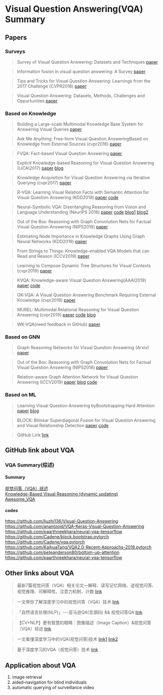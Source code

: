# Visual Question Answering(VQA) Summary

## Papers

### Surveys

> Survey of Visual Question Answering: Datasets and Techniques 
[paper](https://arxiv.org/pdf/1705.03865.pdf)

> Information fusion in visual question answering: A Survey
[paper](https://pdf.sciencedirectassets.com/272144/1-s2.0-S1566253518X00098/1-s2.0-S1566253518308893/main.pdf?X-Amz-Security-Token=IQoJb3JpZ2luX2VjEB8aCXVzLWVhc3QtMSJIMEYCIQDa%2BZnt5QuIZWvmzJC8rgmrXpWzJ4FgA3gHKo6ZsxGZBAIhAOpJiJaT0KZEq9hH5nPFVj0HEHTpxVI3LLAOKS7jXTaEKr0DCIj%2F%2F%2F%2F%2F%2F%2F%2F%2F%2FwEQAhoMMDU5MDAzNTQ2ODY1IgxgnuHoexKKF%2Bgw6RwqkQNplaFErUt8z2qsKCimnoehuhSwAx77mktm%2BLS9twP5gCnoId6PxzbZnQa1k6JTPa2GQ6TE80FuDAuAwahtk%2FBD6MFjihOAVWZLUmrPZ3fio7qp8G8rAnelVBAEAmzIMJpfHzjAYAUfdZYXElDfwhBeJ9Um96TkRO4JCNf2tl3tX0ICtBkZLvHjwaj4S%2FDcpUimCkZ7%2FYLGpimim2J9kZMDq4qLnEcPj0oA7Bq15vz8BLR27e38%2Bf2SgNrl7TqsydtVzm96k6v5nWl86IjNQeZ8dzAz3yhnJYkZj35nSVa%2FBCJD%2FvPpahew1GEf%2BEujsuzGTomrooZ97%2FEkZoOhAB704JzxLL3g%2FP33Fh8pMEyYaBpm1vuRQGqNVKKb8rWO74EXA4IubKpmuQlYGbWTGrsBuX5oEwe2BgBA8VN6LS58odXfIziF%2Be7EQF6HmvLxS2kSA%2B4zasQ6nfDmbBBaQcsouH%2F6PSWkfl6vsEv6mzX98WwxiDOf0co7Mp7nzQUgNPl10dpF70ndOMfvL11%2FdkVJwjDUzJbwBTrqAZ6YTjSguUOlMrI%2BJlogU%2BvnCNNTAnM82MJx4QEcdPUrYT2ZgJnFTl%2FNWWEA4%2FqSXIB8ixKvlr3wp9RO%2FAFI2FHOW9X4aMvMRov5Jf9WozXzmb4vrQvac%2F7WrL4S3XFd2mjQu4VUwg31%2FVVkzhqcaH4Lq5skbf3XeoTrf6NF2%2FJqB5LCDSrcmp%2FAg1pjVO5MXslDuO5pZR0ogf9I0OmmXwX47pxJQ7YEwb%2FJN%2FPPHS2v3XeG0h8dzSbqMpno1oXS69kdibQG8GsqbMOJ4Tcv0WLY5G0yYD04aTPbMeI2IeIJrEA5w%2BcxwFhWAA%3D%3D&X-Amz-Algorithm=AWS4-HMAC-SHA256&X-Amz-Date=20191227T073459Z&X-Amz-SignedHeaders=host&X-Amz-Expires=300&X-Amz-Credential=ASIAQ3PHCVTYXIR7436B%2F20191227%2Fus-east-1%2Fs3%2Faws4_request&X-Amz-Signature=7545b0fb47586d4b31e3836bf66daecba73effa5bb4321691dc2e883ea60e249&hash=6856ca38fcc0cea24e46601c8d5408436e2f0fddabeccb2c7ceea96e608abbe9&host=68042c943591013ac2b2430a89b270f6af2c76d8dfd086a07176afe7c76c2c61&pii=S1566253518308893&tid=spdf-3fd1eb27-5bb1-47a1-a40f-40c642ab8be0&sid=d3cc9df811b39643ed3b40e78d72ab5309a7gxrqa&type=client)

> Tips and Tricks for Visual Question Answering: Learnings from the 2017 Challenge (CVPR2018)
[paper](http://openaccess.thecvf.com/content_cvpr_2018/papers/Teney_Tips_and_Tricks_CVPR_2018_paper.pdf)

> Visual Question Answering: Datasets, Methods, Challenges and Oppurtunities
[paper](https://www.cs.princeton.edu/courses/archive/spring18/cos598B/public/projects/LiteratureReview/COS598B_spr2018_VQAreview.pdf)

### Based on Knowledge

> Building a Large-scale Multimodal Knowledge Base System for Answering Visual Queries 
[paper](https://arxiv.org/abs/1507.05670)

> Ask Me Anything: Free-form Visual Question AnsweringBased on Knowledge from External Sources (cvpr2016) 
[paper](https://arxiv.org/abs/1511.06973)

> FVQA: Fact-based Visual Question Answering 
[paper](https://arxiv.org/abs/1606.05433)

> Explicit Knowledge-based Reasoning for Visual Question Answering (IJCAI2017)
[paper](https://www.ijcai.org/proceedings/2017/179)
[blog](https://blog.csdn.net/TgqDT3gGaMdkHasLZv/article/details/80851407)

> Knowledge Acquisition for Visual Question Answering via Iterative Querying (cvpr2017)
[paper](http://openaccess.thecvf.com/content_cvpr_2017/papers/Zhu_Knowledge_Acquisition_for_CVPR_2017_paper.pdf)

> R-VQA: Learning Visual Relation Facts with Semantic Attention for Visual Question Answering (KDD2018)
[paper](https://arxiv.org/abs/1805.09701)
[code](https://github.com/lupantech/rvqa)

> Neural-Symbolic VQA: Disentangling Reasoning from Vision and Language Understanding (NeurIPS 2018)
[paper](https://arxiv.org/abs/1810.02338)
[code](https://github.com/kexinyi/ns-vqa)
[blog1](https://zhuanlan.zhihu.com/p/61533835)
[blog2](https://zhuanlan.zhihu.com/p/46392910)

> Out of the Box: Reasoning with Graph Convolution Nets for Factual Visual Question Answering (NIPS2018)
[paper](https://arxiv.org/abs/1811.00538)

> Estimating Node Importance in Knowledge Graphs Using Graph Neural Networks (KDD2019)
[paper](https://arxiv.org/abs/1905.08865)

> From Strings to Things: Knowledge-enabled VQA Models that can Read and Reason (ICCV2019)
[paper](http://openaccess.thecvf.com/content_ICCV_2019/papers/Singh_From_Strings_to_Things_Knowledge-Enabled_VQA_Model_That_Can_Read_ICCV_2019_paper.pdf)

> Learning to Compose Dynamic Tree Structures for Visual Contexts (cvpr2019)
[paper](https://zpascal.net/cvpr2019/Tang_Learning_to_Compose_Dynamic_Tree_Structures_for_Visual_Contexts_CVPR_2019_paper.pdf)

> KVQA: Knowledge-aware Visual Question Answering(AAAI2019)
[paper](https://www.aaai.org/ojs/index.php/AAAI/article/view/4915)
[code](http://malllabiisc.github.io/resources/kvqa/)

> OK-VQA: A Visual Question Answering Benchmark Requiring External Knowledge (cvpr2019)
[paper](https://arxiv.org/abs/1906.00067)

> MUREL: Multimodal Relational Reasoning for Visual Question Answering (cvpr2019)
[paper](https://arxiv.org/abs/1902.09487)
[code](https://github.com/Cadene/murel.bootstrap.pytorch)
[blog](https://zhuanlan.zhihu.com/p/94553059)

> WK-VQA(need feedback in GitHub)
[paper](https://github.com/sanket0211/WK-VQA/)


### Based on GNN

> Graph Reasoning Networks for Visual Question Answering (Arxiv)
[paper](https://arxiv.org/pdf/1907.09815.pdf)

> Out of the Box: Reasoning with Graph Convolution Nets for Factual Visual Question Answering (NIPS2018)
[paper](https://arxiv.org/abs/1811.00538)

> Relation-aware Graph Attention Network for Visual Question Answering (ICCV2019)
[paper](https://arxiv.org/pdf/1903.12314.pdf)
[blog](https://zhuanlan.zhihu.com/p/63820622)
[code](https://github.com/linjieli222/VQA_ReGAT)

### Based on ML

> Learning Visual Question Answering byBootstrapping Hard Attention
[paper](https://arxiv.org/pdf/1808.00300.pdf)
[blog](https://zhuanlan.zhihu.com/p/41546921)

> BLOCK: Bilinear Superdiagonal Fusion for Visual Question Answering and Visual Relationship Detection
[paper](https://arxiv.org/abs/1902.00038)
[code](https://github.com/Cadene/block.bootstrap.pytorch)

> GitHub Link [link](https://github.com/chingyaoc/awesome-vqa)

## GitHub link about VQA

### VQA Summary(综述)

#### Summary

[视觉问答（VQA）综述](https://github.com/seagle0128/Algorithm_Interview_Notes-Chinese/blob/master/_papers/QA-%E8%A7%86%E8%A7%89%E9%97%AE%E7%AD%94-A-%E7%BB%BC%E8%BF%B0.md)  
[Knowledge-Based Visual Reasoning (dynamic updating)](https://github.com/Sympathize/vkr-papers)  
[Awesome_VQA](https://github.com/waallf/Awesome_VQA)

#### codes

https://github.com/liuzhi136/Visual-Question-Answering  
https://github.com/anantzoid/VQA-Keras-Visual-Question-Answering  
https://github.com/paarthneekhara/neural-vqa-tensorflow  
https://github.com/Cadene/block.bootstrap.pytorch  
https://github.com/Cadene/vqa.pytorch  
https://github.com/KaihuaTang/VQA2.0-Recent-Approachs-2018.pytorch  
https://github.com/peteanderson80/bottom-up-attention  
https://github.com/paarthneekhara/neural-vqa-tensorflow

## Other links about VQA

> 最新7篇视觉问答（VQA）相关论文—解释、读写记忆网络、逆视觉问答、视觉推理、可解释性、注意力机制、计数 [link](https://cloud.tencent.com/developer/article/1086325)

> 一文带你了解深度学习中的视觉问答（VQA）技术 [link](https://zhuanlan.zhihu.com/p/34312290)

> 「自然语言处理(NLP)」---亚马逊QA(含源码) && 视觉问答QA [link](https://zhuanlan.zhihu.com/p/78357484)

> 【CV+NLP】更有智慧的眼睛：图像描述（Image Caption）&视觉问答（VQA）综述 [link](https://zhuanlan.zhihu.com/p/52499758)

> 一文看懂深度学习中的VQA(视觉问答)技术 [link1](https://zhuanlan.zhihu.com/p/35305264) [link2](https://www.jianshu.com/p/76d2e081e303)

> 基于深度学习的VQA（视觉问答）技术 [link](https://zhuanlan.zhihu.com/p/22530291)

## Application about VQA

1. image retrieval
2. aided-navigation for blind individuals
3. automatic querying of surveillance video
